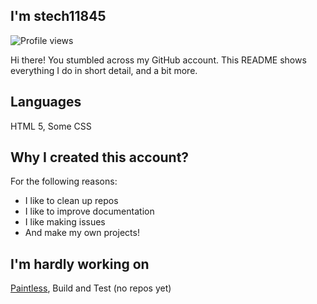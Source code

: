 ## I'm stech11845
![Profile views](https://komarev.com/ghpvc/?username=stech11845&label=&#x47;&#x69;&#x74;&#x48;&#x75;&#x62;&#x20;&#x50;&#x72;&#x6F;&#x66;&#x69;&#x6C;&#x65;&#x20;&#x76;&#x69;&#x65;&#x77;&#x73;&style=for-the-badge)

Hi there! You stumbled across my GitHub account. This README shows everything I do in short detail, and a bit more.
## Languages
HTML 5, Some CSS
## Why I created this account?
For the following reasons:
- I like to clean up repos
- I like to improve documentation
- I like making issues
- And make my own projects!
## I'm hardly working on
[Paintless](https://github.com/stech11845/Paintless), Build and Test (no repos yet)
<!---
stech11845/stech11845 is a ✨ special ✨ repository because its `README.md` (this file) appears on your GitHub profile.
You can click the Preview link to take a look at your changes.
--->
